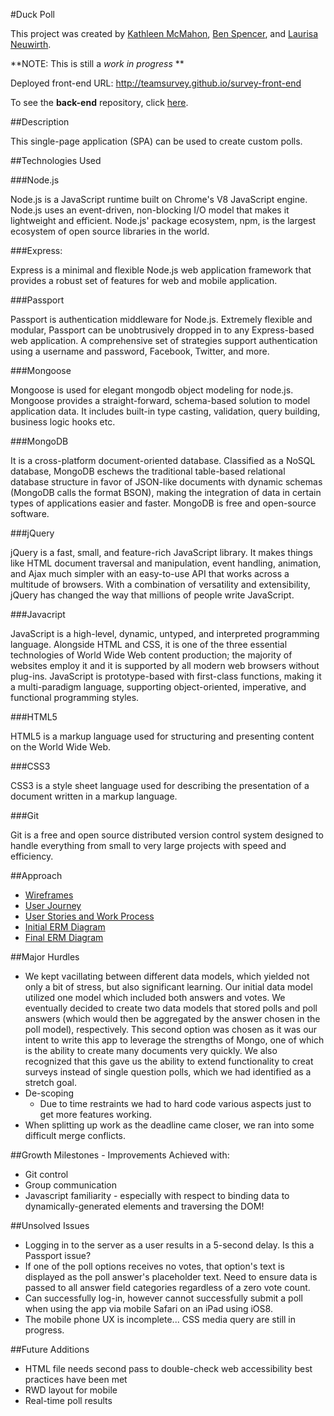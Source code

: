 #Duck Poll

This project was created by [Kathleen McMahon](https://github.com/resource11), [Ben Spencer](https://github.com/baz1389), and [Laurisa Neuwirth](https://github.com/LaurisaNeuwirth).

**NOTE: This is still a *work in progress* **

Deployed front-end URL: http://teamsurvey.github.io/survey-front-end

To see the **back-end** repository, click [here](https://github.com/TeamSurvey/survey-back-end).

##Description

This single-page application (SPA) can be used to create custom polls.


##Technologies Used

###Node.js

Node.js is a JavaScript runtime built on Chrome's V8 JavaScript engine. Node.js uses an event-driven, non-blocking I/O model that makes it lightweight and efficient. Node.js' package ecosystem, npm, is the largest ecosystem of open source libraries in the world.

###Express:

Express is a minimal and flexible Node.js web application framework that provides a robust set of features for web and mobile application.

###Passport

Passport is authentication middleware for Node.js. Extremely flexible and modular, Passport can be unobtrusively dropped in to any Express-based web application. A comprehensive set of strategies support authentication using a username and password, Facebook, Twitter, and more.

###Mongoose

Mongoose is used for elegant mongodb object modeling for node.js. Mongoose provides a straight-forward, schema-based solution to model application data. It includes built-in type casting, validation, query building, business logic hooks etc.

###MongoDB

It is a cross-platform document-oriented database.
Classified as a NoSQL database, MongoDB eschews the traditional table-based relational database structure in favor of JSON-like documents with dynamic schemas (MongoDB calls the format BSON), making the integration of data in certain types of applications easier and faster.
MongoDB is free and open-source software.

###jQuery

jQuery is a fast, small, and feature-rich JavaScript library. It makes things like HTML document traversal and manipulation, event handling, animation, and Ajax much simpler with an easy-to-use API that works across a multitude of browsers. With a combination of versatility and extensibility, jQuery has changed the way that millions of people write JavaScript.

###Javacript

JavaScript is a high-level, dynamic, untyped, and interpreted programming language. Alongside HTML and CSS, it is one of the three essential technologies of World Wide Web content production; the majority of websites employ it and it is supported by all modern web browsers without plug-ins. JavaScript is prototype-based with first-class functions, making it a multi-paradigm language, supporting object-oriented, imperative, and functional programming styles.

###HTML5

HTML5 is a markup language used for structuring and presenting content on the World Wide Web.

###CSS3

CSS3 is a style sheet language used for describing the presentation of a document written in a markup language.

###Git

Git is a free and open source distributed version control system designed to handle everything from small to very large projects with speed and efficiency.

##Approach

- [Wireframes](http://i.imgur.com/bHvabIp.jpg)
- [User Journey](http://imgur.com/iGlESh4)
- [User Stories and Work Process](https://trello.com/b/V36WDCbW/survey-says)
- [Initial ERM Diagram](http://imgur.com/iZBmK9U)
- [Final ERM Diagram](http://i.imgur.com/6Kgo7Fj.jpg)

##Major Hurdles

- We kept vacillating between different data models, which yielded not only a bit of stress, but also significant learning. Our initial data model utilized one model which included both answers and votes. We eventually decided to create two data models that stored polls and poll answers (which would then be aggregated by the answer chosen in the poll model), respectively. This second option was chosen as it was our intent to write this app to leverage the strengths of Mongo, one of which is the ability to create many documents very quickly. We also recognized that this gave us the ability to extend functionality to creat surveys instead of single question polls, which we had identified as a stretch goal.
- De-scoping
  - Due to time restraints we had to hard code various aspects just to get more features working.
- When splitting up work as the deadline came closer, we ran into some difficult merge conflicts.

##Growth Milestones - Improvements Achieved with:

- Git control
- Group communication
- Javascript familiarity - especially with respect to binding data to dynamically-generated elements and traversing the DOM!

##Unsolved Issues

- Logging in to the server as a user results in a 5-second delay. Is this a Passport issue?
- If one of the poll options receives no votes, that option's text is displayed as the poll answer's placeholder text. Need to ensure data is passed to all answer field categories regardless of a zero vote count.
- Can successfully log-in, however cannot successfully submit a poll when using the app via mobile Safari on an iPad using iOS8.
- The mobile phone UX is incomplete... CSS media query are still in progress.


##Future Additions

- HTML file needs second pass to double-check web accessibility best practices have been met
- RWD layout for mobile
- Real-time poll results
